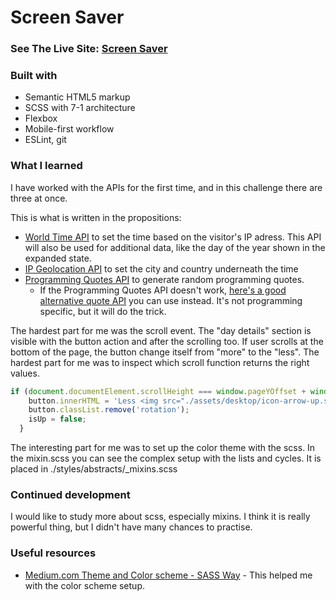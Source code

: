 # Screen Saver

### See The Live Site: [Screen Saver](https://aldothedev.github.io/ScreenSaver/)

### Built with

- Semantic HTML5 markup
- SCSS with 7-1 architecture
- Flexbox
- Mobile-first workflow
- ESLint, git


### What I learned

I have worked with the APIs for the first time, and in this challenge there are three at once. 

This is what is written in the propositions:

- [World Time API](http://worldtimeapi.org/) to set the time based on the visitor's IP adress. This API will also be used for additional data, like the day of the year shown in the expanded state.
- [IP Geolocation API](https://freegeoip.app/) to set the city and country underneath the time
- [Programming Quotes API](https://programming-quotes-api.herokuapp.com/) to generate random programming quotes.
    - If the Programming Quotes API doesn't work, [here's a good alternative quote API](https://github.com/lukePeavey/quotable) you can use instead. It's not programming specific, but it will do the trick.

The hardest part for me was the scroll event. The "day details" section is visible with the button action and after the scrolling too. If user scrolls at the bottom of the page, the button change itself from "more" to the "less". The hardest part for me was to inspect which scroll function returns the right values.

```js
if (document.documentElement.scrollHeight === window.pageYOffset + window.innerHeight) {
    button.innerHTML = 'Less <img src="./assets/desktop/icon-arrow-up.svg" alt="" />';
    button.classList.remove('rotation');
    isUp = false;
  }
```

The interesting part for me was to set up the color theme with the scss. In the mixin.scss you can see the complex setup with the lists and cycles.
It is placed in ./styles/abstracts/_mixins.scss


### Continued development

I would like to study more about scss, especially mixins. I think it is really powerful thing, but I didn't have many chances to practise.


### Useful resources

- [Medium.com Theme and Color scheme - SASS Way](https://medium.com/@sanuthadathil/theme-and-color-scheme-sass-way-a62d68614ef3) - This helped me with the color scheme setup.
